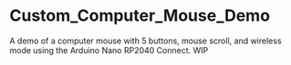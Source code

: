 # Custom_Computer_Mouse_Demo
A demo of a computer mouse with 5 buttons, mouse scroll, and wireless mode using the Arduino Nano RP2040 Connect.
WIP
